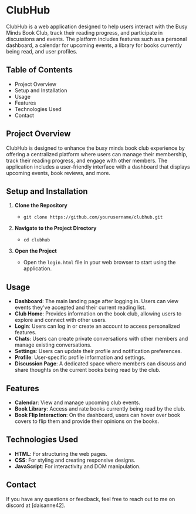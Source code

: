 # ClubHub

ClubHub is a web application designed to help users interact with the Busy Minds Book Club, track their reading progress, and participate in discussions and events. The platform includes features such as a personal dashboard, a calendar for upcoming events, a library for books currently being read, and user profiles.


## Table of Contents

- Project Overview
- Setup and Installation
- Usage
- Features
- Technologies Used
- Contact


## Project Overview

ClubHub is designed to enhance the busy minds book club experience by offering a centralized platform where users can manage their membership, track their reading progress, and engage with other members. The application includes a user-friendly interface with a dashboard that displays upcoming events, book reviews, and more.


## Setup and Installation

1. **Clone the Repository**
   - `git clone https://github.com/yourusername/clubhub.git`

2. **Navigate to the Project Directory**
   - `cd clubhub`

3. **Open the Project**
   - Open the `login.html` file in your web browser to start using the application.


## Usage

- **Dashboard**: The main landing page after logging in. Users can view events they've accepted and their current reading list.
- **Club Home**: Provides information on the book club, allowing users to explore and connect with other users.
- **Login**: Users can log in or create an account to access personalized features.
- **Chats**: Users can create private conversations with other members and manage existing conversations.
- **Settings**: Users can update their profile and notification preferences.
- **Profile**: User-specific profile information and settings.
- **Discussion Page**: A dedicated space where members can discuss and share thoughts on the current books being read by the club.


## Features
- **Calendar**: View and manage upcoming club events.
- **Book Library**: Access and rate books currently being read by the club.
- **Book Flip Interaction**: On the dashboard, users can hover over book covers to flip them and provide their opinions on the books.

## Technologies Used

- **HTML**: For structuring the web pages.
- **CSS**: For styling and creating responsive designs.
- **JavaScript**: For interactivity and DOM manipulation.


## Contact

If you have any questions or feedback, feel free to reach out to me on discord at [daisanne42].
